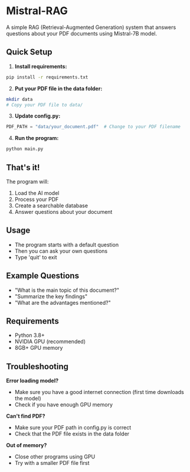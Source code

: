 # Mistral-RAG

A simple RAG (Retrieval-Augmented Generation) system that answers questions about your PDF documents using Mistral-7B model.

## Quick Setup

1. **Install requirements:**
```bash
pip install -r requirements.txt
```

2. **Put your PDF file in the data folder:**
```bash
mkdir data
# Copy your PDF file to data/
```

3. **Update config.py:**
```python
PDF_PATH = "data/your_document.pdf"  # Change to your PDF filename
```

4. **Run the program:**
```bash
python main.py
```

## That's it! 

The program will:
1. Load the AI model
2. Process your PDF
3. Create a searchable database
4. Answer questions about your document

## Usage

- The program starts with a default question
- Then you can ask your own questions
- Type 'quit' to exit

## Example Questions

- "What is the main topic of this document?"
- "Summarize the key findings"
- "What are the advantages mentioned?"

## Requirements

- Python 3.8+
- NVIDIA GPU (recommended)
- 8GB+ GPU memory

## Troubleshooting

**Error loading model?**
- Make sure you have a good internet connection (first time downloads the model)
- Check if you have enough GPU memory

**Can't find PDF?**
- Make sure your PDF path in config.py is correct
- Check that the PDF file exists in the data folder

**Out of memory?**
- Close other programs using GPU
- Try with a smaller PDF file first

